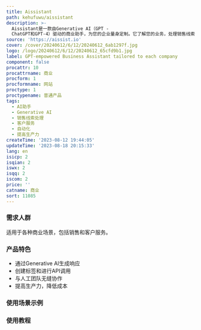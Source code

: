 ```yaml
---
title: Aissistant
path: kehufuwu/aissistant
description: >-
  Aissistant是一款由Generative AI（GPT -
  ChatGPT和GPT-4）驱动的商业助手，为您的企业量身定制。它了解您的业务，处理销售线索和客户服务，让您专注于推动业务增长。Aissistant可以生成响应、创建标签，甚至进行API调用，具有对您的业务的丰富上下文和知识，从而使您可以专注于最重要的事情，让您的业务增长。在10分钟内，将您的资产转化为生产力，无需付费！
source: 'https://aissist.io'
cover: /cover/20240612/6/12/20240612_6ab1297f.jpg
logo: /logo/20240612/6/12/20240612_65cfd9b1.jpg
label: GPT-empowered Business Assistant tailored to each company
component: false
procattr: 10
procattrname: 商业
procform: 1
procformname: 网站
proctype: 1
proctypename: 普通产品
tags:
  - AI助手
  - Generative AI
  - 销售线索处理
  - 客户服务
  - 自动化
  - 提高生产力
createTime: '2023-08-12 19:44:05'
updateTime: '2023-08-18 20:15:33'
lang: en
isicp: 2
isqian: 2
iswx: 2
isqq: 2
iscom: 2
price: ''
catname: 商业
sort: 11085
---
```




### 需求人群
适用于各种商业场景，包括销售和客户服务。

### 产品特色
- 通过Generative AI生成响应
- 创建标签和进行API调用
- 与人工团队无缝协作
- 提高生产力，降低成本

### 使用场景示例


### 使用教程


  
